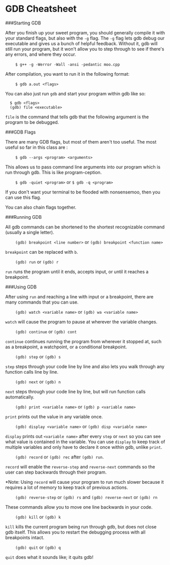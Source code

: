 GDB Cheatsheet
===

###Starting GDB

After you finish up your sweet program, you should generally compile it with your standard flags, but also with the `-g` flag. The `-g` flag lets gdb debug our executable and gives us a bunch of helpful feedback. Without it, gdb will still run your program, but it won't allow you to step through to see if there's any errors, and where they occur. 

&nbsp;&nbsp;&nbsp;&nbsp;&nbsp;&nbsp;&nbsp;&nbsp;`$ g++ -g -Werror -Wall -ansi -pedantic moo.cpp `

After compilation, you want to run it in the following format:

&nbsp;&nbsp;&nbsp;&nbsp;&nbsp;&nbsp;&nbsp;&nbsp;`$ gdb a.out <flags>`

You can also just run `gdb` and start your program within gdb like so:

```
  $ gdb <flags>
  (gdb) file <executable>
```

`file` is the command that tells gdb that the following argument is the program to be debugged.

###GDB Flags

There are many GDB flags, but most of them aren't too useful. The most useful so far in this class are :<br>

&nbsp;&nbsp;&nbsp;&nbsp;&nbsp;&nbsp;&nbsp;&nbsp;`$ gdb --args <program> <arguments>`

This allows us to pass command line arguments into our program which is run through gdb. This is like program-ception.

&nbsp;&nbsp;&nbsp;&nbsp;&nbsp;&nbsp;&nbsp;&nbsp;`$ gdb -quiet <program>` or `$ gdb -q <program>`

If you don't want your terminal to be flooded with nonsensemoo, then you can use this flag.

You can also chain flags together. 

###Running GDB

All gdb commands can be shortened to the shortest recognizable command (usually a single letter).

&nbsp;&nbsp;&nbsp;&nbsp;&nbsp;&nbsp;&nbsp;&nbsp;`(gdb) breakpoint <line number>` or `(gdb) breakpoint <function name>`

`breakpoint` can be replaced with `b`.

&nbsp;&nbsp;&nbsp;&nbsp;&nbsp;&nbsp;&nbsp;&nbsp;`(gdb) run` or `(gdb) r`

`run` runs the program until it ends, accepts input, or until it reaches a breakpoint.

###Using GDB

After using `run` and reaching a line with input or a breakpoint, there are many commands that you can use.

&nbsp;&nbsp;&nbsp;&nbsp;&nbsp;&nbsp;&nbsp;&nbsp;`(gdb) watch <variable name>` or `(gdb) wa <variable name>`

`watch` will cause the program to pause at wherever the variable changes.

&nbsp;&nbsp;&nbsp;&nbsp;&nbsp;&nbsp;&nbsp;&nbsp;`(gdb) continue` or `(gdb) cont`

`continue` continues running the program from wherever it stopped at, such as a breakpoint, a watchpoint, or a conditional breakpoint.

&nbsp;&nbsp;&nbsp;&nbsp;&nbsp;&nbsp;&nbsp;&nbsp;`(gdb) step` or `(gdb) s`

`step` steps through your code line by line and also lets you walk through any function calls line by line.

&nbsp;&nbsp;&nbsp;&nbsp;&nbsp;&nbsp;&nbsp;&nbsp;`(gdb) next` or `(gdb) n`

`next` steps through your code line by line, but will run function calls automatically.

&nbsp;&nbsp;&nbsp;&nbsp;&nbsp;&nbsp;&nbsp;&nbsp;`(gdb) print <variable name>` or `(gdb) p <variable name>`

`print` prints out the value in any variable once.  

&nbsp;&nbsp;&nbsp;&nbsp;&nbsp;&nbsp;&nbsp;&nbsp;`(gdb) display <variable name>` or `(gdb) disp <variable name>`

`display` prints out `<variable name>` after every `step` or `next` so you can see what value is contained in the variable. You can use `display` to keep track of multiple variables and only have to declare it once within gdb, unlike `print`.

&nbsp;&nbsp;&nbsp;&nbsp;&nbsp;&nbsp;&nbsp;&nbsp;`(gdb) record` or `(gdb) rec` after `(gdb) run`.

`record` will enable the `reverse-step` and `reverse-next` commands so the user can step backwards through their program.

*Note: Using `record` will cause your program to run much slower because it requires a lot of memory to keep track of previous actions.

&nbsp;&nbsp;&nbsp;&nbsp;&nbsp;&nbsp;&nbsp;&nbsp;`(gdb) reverse-step` or `(gdb) rs` and `(gdb) reverse-next` or `(gdb) rn`

These commands allow you to move one line backwards in your code.

&nbsp;&nbsp;&nbsp;&nbsp;&nbsp;&nbsp;&nbsp;&nbsp;`(gdb) kill` or `(gdb) k`

`kill` kills the current program being run through gdb, but does not close gdb itself. This allows you to restart the debugging process with all breakpoints intact.

&nbsp;&nbsp;&nbsp;&nbsp;&nbsp;&nbsp;&nbsp;&nbsp;`(gdb) quit` or `(gdb) q`

`quit` does what it sounds like; it quits gdb!
